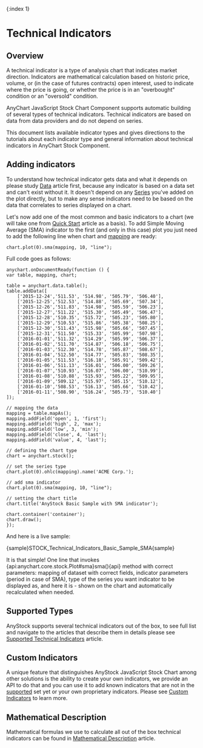 {:index 1}

# Technical Indicators

## Overview

A technical indicator is a type of analysis chart that indicates market direction. Indicators are mathematical calculation based on historic price, volume, or (in the case of futures contracts) open interest, used to indicate where the price is going, or whether the price is in an "overbought" condition or an "oversold" condition.

AnyChart JavaScript Stock Chart Component supports automatic building of several types of technical indicators. Technical indicators are based on data from data providers and do not depend on series.

This document lists available indicator types and gives directions to the tutorials about each indicator type and general information about technical indicators in AnyChart Stock Component.

## Adding indicators

To understand how technical indicator gets data and what it depends on please study [Data](../Data) article first, because any indicator is based on a data set and can't exist without it. It doesn't depend on any [Series](../Series/Overview) you've added on the plot directly, but to make any sense indicators need to be based on the data that correlates to series displayed on a chart.

Let's now add one of the most common and basic indicators to a chart (we will take one from [Quick Start](../Quick_Start) article as a basis). To add Simple Moving Average (SMA) indicator to the first (and only in this case) plot you just need to add the following line when chart and [mapping](../Data) are ready:

```
chart.plot(0).sma(mapping, 10, "line");
```

Full code goes as follows:

```
anychart.onDocumentReady(function () {
var table, mapping, chart;

table = anychart.data.table();
table.addData([
	['2015-12-24','511.53', '514.98', '505.79', '506.40'],
	['2015-12-25','512.53', '514.88', '505.69', '507.34'],
	['2015-12-26','511.83', '514.98', '505.59', '506.23'],
	['2015-12-27','511.22', '515.30', '505.49', '506.47'],
	['2015-12-28','510.35', '515.72', '505.23', '505.80'],
	['2015-12-29','510.53', '515.86', '505.38', '508.25'],
	['2015-12-30','511.43', '515.98', '505.66', '507.45'],
	['2015-12-31','511.50', '515.33', '505.99', '507.98'],
	['2016-01-01','511.32', '514.29', '505.99', '506.37'],
	['2016-01-02','511.70', '514.87', '506.18', '506.75'],
	['2016-01-03','512.30', '514.78', '505.87', '508.67'],
	['2016-01-04','512.50', '514.77', '505.83', '508.35'],
	['2016-01-05','511.53', '516.18', '505.91', '509.42'],
	['2016-01-06','511.13', '516.01', '506.00', '509.26'],
	['2016-01-07','510.93', '516.07', '506.00', '510.99'],
	['2016-01-08','510.88', '515.93', '505.22', '509.95'],
	['2016-01-09','509.12', '515.97', '505.15', '510.12'],
	['2016-01-10','508.53', '516.13', '505.66', '510.42'],
	['2016-01-11','508.90', '516.24', '505.73', '510.40']	
]);
  
// mapping the data  
mapping = table.mapAs();
mapping.addField('open', 1, 'first');
mapping.addField('high', 2, 'max');
mapping.addField('low', 3, 'min');
mapping.addField('close', 4, 'last');
mapping.addField('value', 4, 'last');

// defining the chart type
chart = anychart.stock();
	  
// set the series type
chart.plot(0).ohlc(mapping).name('ACME Corp.');

// add sma indicator
chart.plot(0).sma(mapping, 10, "line");

// setting the chart title
chart.title('AnyStock Basic Sample with SMA indicator');
	  
chart.container('container');
chart.draw();
});
```

And here is a live sample:

{sample}STOCK\_Technical\_Indicators\_Basic\_Sample\_SMA{sample}

It is that simple! One line that invokes {api:anychart.core.stock.Plot#sma}sma(){api} method with correct parameters: mapping of dataset with correct fields, indicator parameters (period in case of SMA), type of the series you want indicator to be displayed as, and here it is - shown on the chart and automatically recalculated when needed.

## Supported Types

AnyStock supports several technical indicators out of the box, to see full list and navigate to the articles that describe them in details please see [Supported Technical Indicators](Supported_Technical_Indicators) article.

## Custom Indicators

A unique feature that distinguishes AnyStock JavaScript Stock Chart among other solutions is the ability to create your own indicators, we provide an API to do that and you can use it to add known indicators that are not in the [supported](Supported_Technical_Indicators) set yet or your own proprietary indicators. Please see [Custom Indicators](Custom_Indicators) to learn more.

## Mathematical Description

Mathematical formulas we use to calculate all out of the box technical indicators can be found in [Mathematical Description](Mathematical_Description) article.

